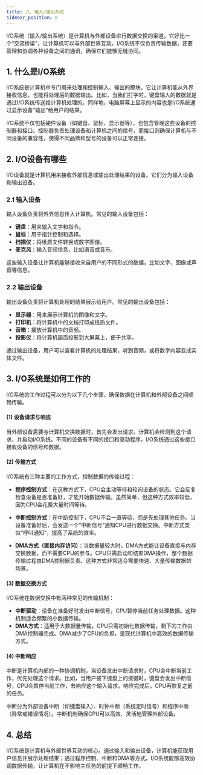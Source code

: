 ```yaml
---
title: 八、输入/输出系统
sidebar_position: 8
---
```


I/O系统（输入/输出系统）是计算机与外部设备进行数据交换的渠道，它好比一个“交流桥梁”，让计算机可以与外部世界互动。I/O系统不仅负责传输数据，还要管理和协调各种设备之间的通讯，确保它们能够无缝协同。

## 1. 什么是I/O系统

I/O系统是计算机中专门用来处理和控制输入、输出的模块。它让计算机能从外界接收信息，也能将处理后的数据输出。比如，当我们打字时，键盘输入的数据就是通过I/O系统传送给计算机处理的。同样地，电脑屏幕上显示的内容也是I/O系统通过显示设备“输出”给用户的结果。

I/O系统不仅包括硬件设备（如键盘、鼠标、显示器等），也包含管理这些设备的控制器和接口。控制器负责处理设备和计算机之间的信号，而接口则确保计算机与不同设备的兼容性，使得不同品牌和型号的设备可以正常连接。

## 2. I/O设备有哪些
I/O设备就是计算机用来接收外部信息或输出处理结果的设备。它们分为输入设备和输出设备。

### 2.1 输入设备
输入设备负责将外界信息传入计算机。常见的输入设备包括：

* **键盘**：用来输入文字和指令。
* **鼠标**：用于指针控制和选择。
* **扫描仪**：将纸质文件转换成数字图像。
* **麦克风**：输入音频信息，比如语音或音乐。

这些输入设备让计算机能够接收来自用户的不同形式的数据，比如文字、图像或声音等信息。

### 2.2 输出设备
输出设备负责将计算机处理的结果展示给用户。常见的输出设备包括：

* **显示器**：用来展示计算机的图像和文字。
* **打印机**：将计算机中的文档打印成纸质文件。
* **音箱**：播放计算机中的音频。
* **投影仪**：将计算机画面投影到大屏幕上，便于共享。

通过输出设备，用户可以查看计算机的处理结果，听到音频，或将数字内容变成实体文件。

## 3. I/O系统是如何工作的
I/O系统的工作过程可以分为以下几个步骤，确保数据在计算机和外部设备之间顺畅传输。

#### **(1) 设备请求与响应**

当外部设备需要与计算机交换数据时，首先会发出请求。计算机会检测到这个请求，并启动I/O系统。不同的设备有不同的接口和驱动程序，I/O系统通过这些接口接收设备的信号和数据。

#### (2) 传输方式
I/O系统有三种主要的工作方式，控制数据的传输过程：

* **程序控制方式**：在这种方式下，CPU会主动等待和轮询设备的状态。它会反复检查设备是否准备好，才能开始数据传输。虽然简单，但这种方式效率较低，因为CPU会花费大量时间等待。

* **中断控制方式**：在中断控制下，CPU不会一直等待，而是先处理其他任务。当设备准备好后，会发送一个“中断信号”通知CPU进行数据交换。中断方式类似“呼叫通知”，提高了系统的效率。

* **DMA方式（直接内存访问）**：当数据量较大时，DMA方式能让设备直接与内存交换数据，而不需要CPU的参与。CPU只需启动和结束DMA操作，整个数据传输过程由DMA控制器负责。这种方式非常适合需要快速、大量传输数据的场景。

#### (3) 数据交换方式
I/O系统在数据交换中有两种常见的传输机制：

* **中断驱动**：设备在准备好时发出中断信号，CPU暂停当前任务处理数据。这种机制适合频繁的小数据传输。
* **DMA方式**：适用于大数据量传输，CPU只需初始化数据传输，剩下的工作由DMA控制器完成。DMA减少了CPU的负担，是现代计算机中高效的数据传输方式。

#### (4) 中断响应
中断是计算机内部的一种协调机制，当设备发出中断请求时，CPU会中断当前工作，优先处理这个请求。比如，当用户按下键盘上的按键时，键盘会发出中断信号，CPU会暂停当前工作，去响应这个输入请求。响应完成后，CPU再恢复之前的任务。

中断分为外部设备中断（如键盘输入）、时钟中断（系统定时信号）和程序中断（异常或错误情况）。中断机制确保CPU可以高效、灵活地管理外部设备。

## 4. 总结
I/O系统是计算机与外部世界互动的核心。通过输入和输出设备，计算机能获取用户信息并展示处理结果；通过程序控制、中断和DMA等方式，I/O系统能够高效协调数据传输，让计算机在不影响主任务的前提下顺畅工作。